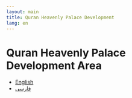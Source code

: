 ```yaml
---
layout: main
title: Quran Heavenly Palace Development 
lang: en
---
```


# Quran Heavenly Palace Development Area #

* [English](index-en)
* [فارسی](index-fa)
